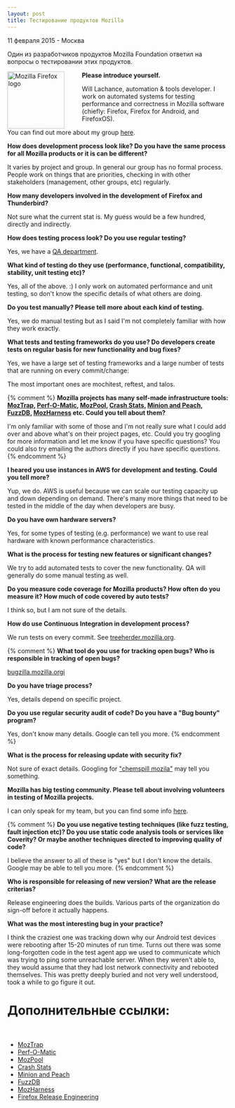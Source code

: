 ```yaml
---
layout: post
title: Тестирование продуктов Mozilla
---
```


<p class="meta">11 февраля 2015 - Москва</p>

Один из разработчиков продуктов Mozilla Foundation ответил на вопросы о тестировании
этих продуктов.

<img src="http://blog.bronevichok.ru/images/logo-mozilla.png" height="130" alt="Mozilla Firefox logo" style="float:left; margin-right: 40px;">

**Please introduce yourself.**

Will Lachance, automation & tools developer. I work on automated systems
for testing performance and correctness in Mozilla software
(chiefly: Firefox, Firefox for Android, and FirefoxOS).

You can find out more about my group [here](https://wiki.mozilla.org/Auto-tools).

**How does development process look like? Do you have the same process
for all Mozilla products or it is can be different?**

It varies by project and group. In general our group has no formal process.
People work on things that are priorities, checking in with other stakeholders
(management, other groups, etc) regularly.

**How many developers involved in the development of Firefox and Thunderbird?**

Not sure what the current stat is. My guess would be a few hundred, directly and indirectly.

**How does testing process look? Do you use regular testing?**

Yes, we have a [QA department](https://wiki.mozilla.org/QA).

**What kind of testing do they use (performance, functional,
compatibility, stability, unit testing etc)?**

Yes, all of the above. :) I only work on automated performance
and unit testing, so don't know the specific details of what others are doing.
 
**Do you test manually? Please tell more about each kind of testing.**

Yes, we do manual testing but as I said I'm not completely familiar with how they work exactly.

**What tests and testing frameworks do you use? Do developers
create tests on regular basis for new functionality and bug fixes?**

Yes, we have a large set of testing frameworks and a large number
of tests that are running on every commit/change:

The most important ones are mochitest, reftest, and talos.

{% comment %}
**Mozilla projects has many self-made infrastructure tools:
[MozTrap](https://github.com/mozilla/moztrap/), [Perf-O-Matic](http://graphs.mozilla.org/graph.html),
[MozPool](https://github.com/mozilla/mozpool), [Crash Stats](https://crash-stats.mozilla.com),
[Minion and Peach](http://www.opennet.ru/opennews/art.shtml?num=37551), [FuzzDB](https://code.google.com/p/fuzzdb/),
[MozHarness](https://github.com/mozilla/build-mozharness) etc. Could you tell about them?**

I'm only familiar with some of those and I'm not really sure what
I could add over and above what's on their project pages, etc.
Could you try googling for more information and let me know if
you have specific questions? You could also try emailing the authors
directly if you have specific questions.
{% endcomment %}

**I heared you use instances in AWS for development and testing. Could
you tell more?**

Yup, we do. AWS is useful because we can scale our testing capacity
up and down depending on demand. There's many more things that need
to be tested in the middle of the day when developers are busy.

**Do you have own hardware servers?**

Yes, for some types of testing (e.g. performance) we want to use
real hardware with known performance characteristics.

**What is the process for testing new features or significant changes?**

We try to add automated tests to cover the new functionality.
QA will generally do some manual testing as well.

**Do you measure code coverage for Mozilla products? How often do you measure it?
How much of code covered by auto tests?**

I think so, but I am not sure of the details.

**How do use Continuous Integration in development process?**

We run tests on every commit. See [treeherder.mozilla.org](http://treeherder.mozilla.org).

{% comment %}
**What tool do you use for tracking open bugs? Who is responsible in
tracking of open bugs?**

[bugzilla.mozilla.orgi](http://bugzilla.mozilla.org)

**Do you have triage process?**

Yes, details depend on specific project.

**Do you use regular security audit of code?
Do you have a "Bug bounty" program?**

Yes, don't know many details. Google can tell you more.
{% endcomment %}

**What is the process for releasing update with security fix?**

Not sure of exact details. Googling for ["chemspill mozila"](http://www.aosabook.org/en/ffreleng.html)
may tell you something.

**Mozilla has big testing community.
Please tell about  involving volunteers in testing of Mozilla projects.**

I can only speak for my team, but you can find some info
[here](https://wiki.mozilla.org/Auto-tools#Want_to_Help.3F).

{% comment %}
**Do you use negative testing techniques (like fuzz testing, fault injection etc)?
Do you use static code analysis tools or services like Coverity? Or
maybe another techniques directed to improving quality of code?**

I believe the answer to all of these is "yes" but I don't know the details.
Google may be able to tell you more.
{% endcomment %}

**Who is responsible for releasing of new version?
What are the release criterias?**

Release engineering does the builds. Various parts of the
organization do sign-off before it actually happens.

**What was the most interesting bug in your practice?**

I think the craziest one was tracking down why our Android test
devices were rebooting after 15-20 minutes of run time.
Turns out there was some long-forgotten code in the test agent
app we used to communicate which was trying to ping some unreachable server.
When they weren't able to, they would assume that they had lost
network connectivity and rebooted themselves. This was pretty deeply
buried and not very well understood, took a while to go figure it out.

# Дополнительные ссылки:<br><br>

- [MozTrap](https://github.com/mozilla/moztrap/)
- [Perf-O-Matic](http://graphs.mozilla.org/graph.html)
- [MozPool](https://github.com/mozilla/mozpool)
- [Crash Stats](https://crash-stats.mozilla.com)
- [Minion and Peach](http://www.opennet.ru/opennews/art.shtml?num=37551)
- [FuzzDB](https://code.google.com/p/fuzzdb/)
- [MozHarness](https://github.com/mozilla/build-mozharness)
- [Firefox Release Engineering](http://aosabook.org/en/ffreleng.html)

